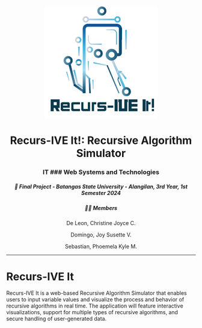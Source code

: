 <p align="center"> 
    <img src="https://github.com/coochill/Recurs-IVE-It/blob/main/ecurs-%20t!.png" width="300">
</p>

<h1 align="center">Recurs-IVE It!: Recursive Algorithm Simulator</h1>
<h3 align="center"> IT ### Web Systems and Technologies</h3>
<h5 align="center"> 📅 Final Project - Batangas State University - Alangilan, 3rd Year, 1st Semester 2024 </h5>

<h5 align="center"> 👩‍💻 Members </h5>
<p align="center">De Leon, Christine Joyce C.</p>
<p align="center">Domingo, Joy Susette V.</p>
<p align="center">Sebastian, Phoemela Kyle M.</p>

---


# Recurs-IVE It
Recurs-IVE It is a web-based Recursive Algorithm Simulator that enables users to input variable values and visualize the process and behavior of recursive algorithms in real time. The application will feature interactive visualizations, support for multiple types of recursive algorithms, and secure handling of user-generated data. 
